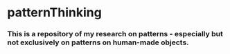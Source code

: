 # patternThinking
### This is a repository of my research on patterns - especially but not exclusively on patterns on human-made objects.
